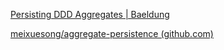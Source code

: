 

[Persisting DDD Aggregates | Baeldung](https://www.baeldung.com/spring-persisting-ddd-aggregates)

[meixuesong/aggregate-persistence (github.com)](https://github.com/meixuesong/aggregate-persistence)

